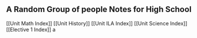 ## A Random Group of people Notes for High School



[[Unit Math Index]]
[[Unit History]]
[[Unit ILA Index]]
[[Unit Science Index]]
[[Elective 1 Index]]
a